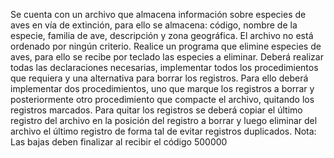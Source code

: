 Se cuenta con un archivo que almacena información sobre especies de aves en vía de extinción, para ello se almacena: código, nombre de la especie, familia de ave, descripción y zona geográfica. El archivo no está ordenado por ningún criterio. Realice un programa que elimine especies de aves, para ello se recibe por teclado las especies a eliminar. Deberá realizar todas las declaraciones necesarias, implementar todos los procedimientos que requiera y una alternativa para borrar los registros. Para ello deberá
implementar dos procedimientos, uno que marque los registros a borrar y posteriormente otro procedimiento que compacte el archivo, quitando los registros marcados. Para quitar los registros se deberá copiar el último registro del archivo en la posición del registro a borrar y luego eliminar del archivo el último registro de forma tal de evitar registros duplicados.
Nota: Las bajas deben finalizar al recibir el código 500000